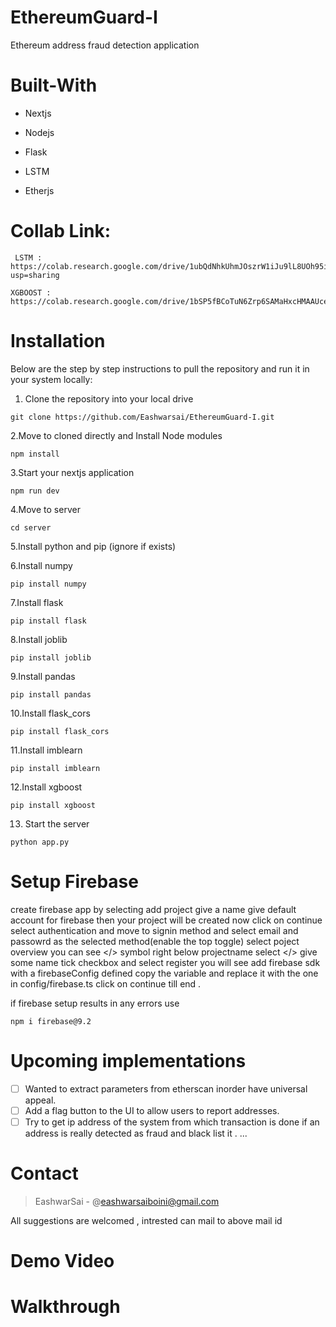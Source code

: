 # EthereumGuard-I 
Ethereum address fraud detection application
# Built-With 
- Nextjs
+ Nodejs
- Flask
+ LSTM
- Etherjs

# Collab Link:
```
 LSTM : https://colab.research.google.com/drive/1ubQdNhkUhmJOszrW1iJu9lL8UOh95iPk?usp=sharing
```
```
XGBOOST : https://colab.research.google.com/drive/1bSP5fBCoTuN6Zrp6SAMaHxcHMAAUceSC#scrollTo=Lhu5iBTDOXa0
```

# Installation
Below are the step by step instructions to pull the repository and run it in your system locally:
  
  1. Clone the repository into your local drive
  ```
  git clone https://github.com/Eashwarsai/EthereumGuard-I.git
  ```
  2.Move to cloned directly and Install Node modules
  ```
  npm install
  ```
  3.Start your nextjs application
  ```
  npm run dev
  ```
  4.Move to server
  ```
  cd server
  ```
  5.Install python and pip (ignore if exists)
  
  6.Install numpy
  ```
  pip install numpy
  ```
   7.Install flask
  ```
  pip install flask
  ```
  8.Install joblib
  ```
  pip install joblib
  ```
  9.Install pandas
  ```
  pip install pandas
  ```
  10.Install flask_cors
  ```
  pip install flask_cors
  ```
  11.Install imblearn
  ```
  pip install imblearn
  ```
  12.Install xgboost
  ```
  pip install xgboost
  ```
  13. Start the server
  ```
  python app.py
  ```
# Setup Firebase

create firebase app by selecting add project give a name give default account for firebase then your project will be created now click on continue select authentication and move to signin method and select email and passowrd as the selected method(enable the top toggle) select poject overview you can see  </> symbol right below projectname select </> give some name tick checkbox and select register you will see add firebase sdk with a firebaseConfig defined copy the variable and replace it with the one in config/firebase.ts click on continue till end .

if firebase setup results in any errors use 
```
npm i firebase@9.2
```
# Upcoming implementations
- [ ] Wanted to extract parameters from etherscan inorder have universal appeal.
- [ ] Add a flag button to the UI to allow users to report addresses.
- [ ] Try to get ip address of the system from which transaction is done if an address is really detected as fraud and black list it .
...
# Contact 
  > EashwarSai  - @eashwarsaiboini@gmail.com

 All suggestions are welcomed , intrested can mail to above mail id

# Demo Video


# Walkthrough


